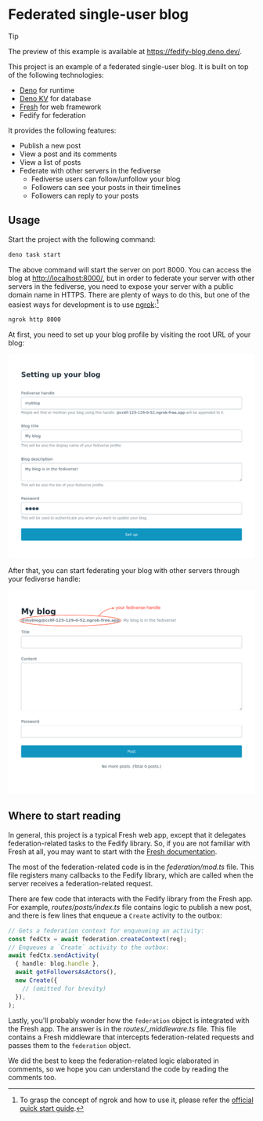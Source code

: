 <!-- deno-fmt-ignore-file -->

Federated single-user blog
==========================

> [!TIP]
> The preview of this example is available at <https://fedify-blog.deno.dev/>.

This project is an example of a federated single-user blog.  It is built on top
of the following technologies:

 -  [Deno] for runtime
 -  [Deno KV] for database
 -  [Fresh] for web framework
 -  Fedify for federation

It provides the following features:

 -  Publish a new post
 -  View a post and its comments
 -  View a list of posts
 -  Federate with other servers in the fediverse
     -  Fediverse users can follow/unfollow your blog
     -  Followers can see your posts in their timelines
     -  Followers can reply to your posts

[Deno]: https://deno.com/
[Deno KV]: https://deno.com/kv
[Fresh]: https://fresh.deno.dev/


Usage
-----

Start the project with the following command:

~~~~ sh
deno task start
~~~~

The above command will start the server on port 8000.  You can access the blog
at <http://localhost:8000/>, but in order to federate your server with other
servers in the fediverse, you need to expose your server with a public domain
name in HTTPS.  There are plenty of ways to do this, but one of the easiest
ways for development is to use [ngrok]:[^1]

~~~~ sh
ngrok http 8000
~~~~

At first, you need to set up your blog profile by visiting the root URL of your
blog:

![The initial setting up form.](images/setup.png)

After that, you can start federating your blog with other servers through your
fediverse handle:

![Where the fediverse handle shows up.](images/handle.png)

[^1]: To grasp the concept of ngrok and how to use it, please refer
      the [official quick start guide][1].

[ngrok]: https://ngrok.com/
[1]: https://ngrok.com/docs/getting-started/


Where to start reading
----------------------

In general, this project is a typical Fresh web app, except that it delegates
federation-related tasks to the Fedify library.  So, if you are not familiar
with Fresh at all, you may want to start with the [Fresh documentation][2].

The most of the federation-related code is in the *federation/mod.ts* file.
This file registers many callbacks to the Fedify library, which are called when
the server receives a federation-related request.

There are few code that interacts with the Fedify library from the Fresh app.
For example, *routes/posts/index.ts* file contains logic to publish a new post,
and there is few lines that enqueue a `Create` activity to the outbox:

~~~~ typescript
// Gets a federation context for enqueueing an activity:
const fedCtx = await federation.createContext(req);
// Enqueues a `Create` activity to the outbox:
await fedCtx.sendActivity(
  { handle: blog.handle },
  await getFollowersAsActors(),
  new Create({
    // (omitted for brevity)
  }),
);
~~~~

Lastly, you'll probably wonder how the `federation` object is integrated with
the Fresh app.  The answer is in the *routes/_middleware.ts* file.  This file
contains a Fresh middleware that intercepts federation-related requests and
passes them to the `federation` object.

We did the best to keep the federation-related logic elaborated in comments,
so we hope you can understand the code by reading the comments too.

[2]: https://fresh.deno.dev/docs
